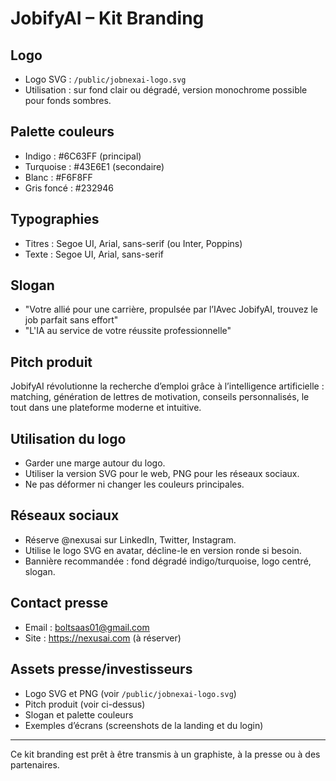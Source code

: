 # JobifyAI – Kit Branding

## Logo
- Logo SVG : `/public/jobnexai-logo.svg`
- Utilisation : sur fond clair ou dégradé, version monochrome possible pour fonds sombres.

## Palette couleurs
- Indigo : #6C63FF (principal)
- Turquoise : #43E6E1 (secondaire)
- Blanc : #F6F8FF
- Gris foncé : #232946

## Typographies
- Titres : Segoe UI, Arial, sans-serif (ou Inter, Poppins)
- Texte : Segoe UI, Arial, sans-serif

## Slogan
- "Votre allié pour une carrière, propulsée par l’IAvec JobifyAI, trouvez le job parfait sans effort"
- "L'IA au service de votre réussite professionnelle"

## Pitch produit
JobifyAI révolutionne la recherche d’emploi grâce à l’intelligence artificielle : matching, génération de lettres de motivation, conseils personnalisés, le tout dans une plateforme moderne et intuitive.

## Utilisation du logo
- Garder une marge autour du logo.
- Utiliser la version SVG pour le web, PNG pour les réseaux sociaux.
- Ne pas déformer ni changer les couleurs principales.

## Réseaux sociaux
- Réserve @nexusai sur LinkedIn, Twitter, Instagram.
- Utilise le logo SVG en avatar, décline-le en version ronde si besoin.
- Bannière recommandée : fond dégradé indigo/turquoise, logo centré, slogan.

## Contact presse
- Email : boltsaas01@gmail.com
- Site : https://nexusai.com (à réserver)

## Assets presse/investisseurs
- Logo SVG et PNG (voir `/public/jobnexai-logo.svg`)
- Pitch produit (voir ci-dessus)
- Slogan et palette couleurs
- Exemples d’écrans (screenshots de la landing et du login)

---
Ce kit branding est prêt à être transmis à un graphiste, à la presse ou à des partenaires.
